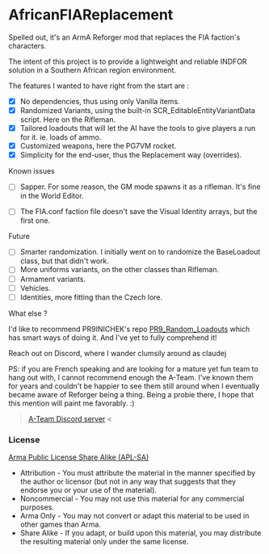 # AfricanFIAReplacement

Spelled out, it's an ArmA Reforger mod that replaces the FIA faction's characters.

The intent of this project is to provide a lightweight and reliable INDFOR solution in a Southern African region environment.

The features I wanted to have right from the start are :
- [x] No dependencies, thus using only Vanilla items.
- [x] Randomized Variants, using the built-in SCR_EditableEntityVariantData script. Here on the Rifleman.
- [x] Tailored loadouts that will let the AI have the tools to give players a run for it. ie. loads of ammo.
- [x] Customized weapons, here the PG7VM rocket.
- [x] Simplicity for the end-user, thus the Replacement way (overrides).

Known issues
- [ ] Sapper. For some reason, the GM mode spawns it as a rifleman. It's fine in the World Editor.
- [ ] The FIA.conf faction file doesn't save the Visual Identity arrays, but the first one.


Future
- [ ] Smarter randomization. I initially went on to randomize the BaseLoadout class, but that didn't work.
- [ ] More uniforms variants, on the other classes than Rifleman.
- [ ] Armament variants.
- [ ] Vehicles.
- [ ] Identities, more fitting than the Czech lore.

What else ?

I'd like to recommend PR9INICHEK's repo [PR9_Random_Loadouts](https://github.com/PR9INICHEK/PR9_Random_Loadouts) which has smart ways of doing it. And I've yet to fully comprehend it!

Reach out on Discord, where I wander clumsily around as claudej

PS: if you are French speaking and are looking for a mature yet fun team to hang out with, I cannot recommend enough the A-Team. I've known them for years and couldn't be happier to see them still around when I eventually became aware of Reforger being a thing. Being a probie there, I hope that this mention will paint me favorably. :) 
> [A-Team Discord server](https://discord.gg/N45P2QT) <


### License
[Arma Public License Share Alike (APL-SA)](https://www.bohemia.net/community/licenses/arma-public-license-share-alike)
- Attribution - You must attribute the material in the manner specified by the author or licensor (but not in any way that suggests that they endorse you or your use of the material).
- Noncommercial - You may not use this material for any commercial purposes.
- Arma Only - You may not convert or adapt this material to be used in other games than Arma.
- Share Alike - If you adapt, or build upon this material, you may distribute the resulting material only under the same license.